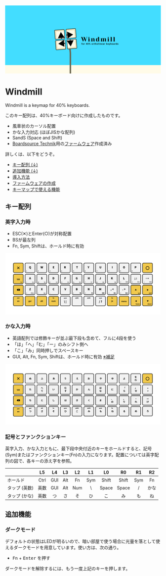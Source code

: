 ![cover](docs/images/cover.png)

# Windmill
Windmill is a keymap for 40% keyboards.

このキー配列は、40%キーボード向けに作成したものです。

- 風車状のカーソル配置
- かな入力対応 (ほぼJISかな配列)
- SandS (Space and Shift)
- [Boardsource Technik](https://boardsource.xyz/store/5ffb9b01edd0447f8023fdb2)用の[ファームウェア](https://github.com/cognitom/windmill/releases)作成済み

詳しくは、以下をどうぞ。

- [キー配列 (↓)](#キー配列)
- [追加機能 (↓)](#追加機能)
- [導入方法](docs/install.md)
- [ファームウェアの作成](docs/build.md)
- [キーマップで使える機能](docs/keymap.md)

## キー配列

### 英字入力時

- ESC(✕)とEnter(○)が対称配置
- BSが最左列
- Fn, Sym, Shiftは、ホールド時に有効

![main](docs/images/layout-main.png)

### かな入力時

- 英語配列では修飾キーが並ぶ最下段も含めて、フルに4段を使う
- 「ほ」「へ」「む」「ー」のみシフト側へ
- 「こ」「み」同時押しでスペースキー
- GUI, Alt, Fn, Sym, Shiftは、ホールド時に有効 [※補足](docs/README.md#altguiは修飾キーかつ単打である問題)

![kana](docs/images/layout-kana.png)

### 記号とファンクションキー

英字入力、かな入力ともに、最下段中央付近のキーをホールドすると、記号(Sym)またはファンクションキー(Fn)の入力になります。配置については英字配列の図で、各キーの添え字を参照。

|  | L5 | L4| L3 | L2 | L1 | L0 | R0 | R1 | R2 |
|--|:--:|:--:|:--:|:--:|:--:|:--:|:--:|:--:|:--:|
| ホールド | Ctrl | GUI | Alt | Fn | Sym | Shift | Shift | Sym | Fn |
| タップ (英数) | 英数 | GUI | Alt | Num | \ | Space | Space | / | かな |
| タップ (かな) | 英数 | つ | さ | そ | ひ | こ | み | も | ね |

## 追加機能

### ダークモード

デフォルトの状態はLEDが明るいので、暗い部屋で使う場合に光量を落として使えるダークモードを用意しています。使い方は、次の通り。

- <kbd>Fn</kbd> + <kbd>Enter</kbd> を押す

ダークモードを解除するには、もう一度上記のキーを押します。
